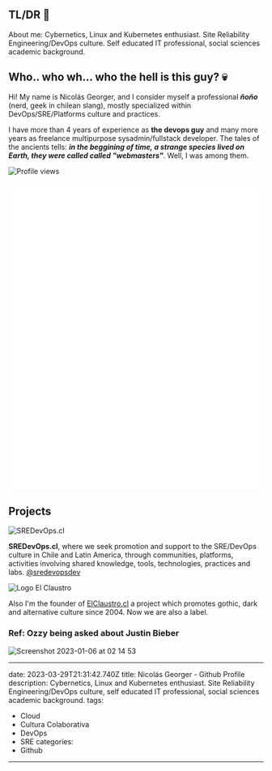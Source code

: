 ## TL/DR 💨

About me: Cybernetics, Linux and Kubernetes enthusiast. Site Reliability Engineering/DevOps culture. Self educated IT professional, social sciences academic background.

## Who.. who wh... who the hell is this guy? 💀 

Hi! My name is Nicolás Georger, and I consider myself a professional _**ñoño**_ (nerd, geek in chilean slang), mostly specialized within DevOps/SRE/Platforms culture and practices.

I have more than 4 years of experience as **the devops guy**  and many more years as freelance multipurpose sysadmin/fullstack developer. The tales of the ancients tells: **_in the beggining of time, a strange species lived on Earth, they were called called "webmasters"_**. Well, I was among them.

![Profile views](https://gpvc.arturio.dev/ngeorger)

![Metrics](/metrics.plugin.rss.svg) 

## Projects

<img width="200" alt="SREDevOps.cl" src="https://sredevops.cl/content/images/2023/06/logo-temp.webp">

**SREDevOps.cl**, where we seek promotion and support to the SRE/DevOps culture in Chile and Latin America, through communities, platforms, activities involving shared knowledge, tools, technologies, practices and labs. [@sredevopsdev](https://github.com/sredevopsdev)

<img width="200" alt="Logo El Claustro" src="https://elclaustro.cl/content/images/2023/05/logo-4.svg">

Also I'm the founder of [ElClaustro.cl](https://elclaustro.cl) a project which promotes gothic, dark and alternative culture since 2004. Now we are also a label.

### Ref: Ozzy being asked about Justin Bieber 

<img width="200" alt="Screenshot 2023-01-06 at 02 14 53" src="https://user-images.githubusercontent.com/34670018/210952307-eea4029f-938f-4c49-a8c7-e6279b4c2c32.png">

---
date: 2023-03-29T21:31:42.740Z
title: Nicolás Georger - Github Profile
description: Cybernetics, Linux and Kubernetes enthusiast. Site Reliability
  Engineering/DevOps culture, self educated IT professional, social sciences
  academic background.
tags:
  - Cloud
  - Cultura Colaborativa
  - DevOps
  - SRE
categories:
  - Github
---
